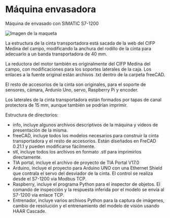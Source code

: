 # Máquina envasadora
Máquina de envasado con SIMATIC S7-1200

![Imagen de la maqueta](/info/1709402578558.jpg)

La estructura de la cinta transportadora está sacada de la web del CIFP Medina del campo, modificando la anchura del rodillo de la cinta para adecuarlo a un banda transportadora de 40 mm.

La reductora del motor también es originalmente del CIFP Medina del campo, con modificaciones para los soportes laterales de la caja. Los enlaces a la fuente original están archivos .txt dentro de la carpeta freeCAD.

El resto de accesorios de la cinta son originales, para el soporte de sensores, cámara, Ardunio Uno, servo, Raspberry Pi y encoder. 

Los laterales de la cinta transportadora están formados por tapas de canal protectora de 15 mm, aunque también se podrían imprimir. 

Estructura de directorios:

- info, incluye algunos archivos descriptivos de la máquina y videos de presentación de la misma.
- freeCAD, incluye todos los modelos necesarios para construir la cinta transportadora y el resto de accesorios.
    Están diseñados en FreCAD 0.21.1 y pueden modificarse fácilmente.
- stl, incluye todos los archivos en formato .stl para imprimirlos directamente.
- TIA portal, incluye el archivo de proyecto de TIA Portal V17.0
- Arduino, incluye el proyecto para Arduino UNO con una Ethernet Shield que contrala el servo del desviador de la cinta.
    El control se realiza desde el S7-1200 via Modbus TCP.
- Raspberry, incluye el programa Python para el inspector de objetos.
    El comando de inspección y la respuesta inferida por el modelo se envía al S7-1200 vía enlace TCP.
- Entrenador, incluye varios archivos Python para la captura de imágenes, cambio de resolución y el entrenamiento del 
    modelo de visión usando HAAR Cascade.



